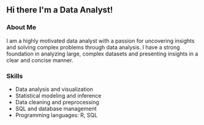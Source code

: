 ## Hi there I'm a Data Analyst!

### About Me

I am a highly motivated data analyst with a passion for uncovering insights and solving complex problems through data analysis. I have a strong foundation in analyzing large, complex datasets and presenting insights in a clear and concise manner.

### Skills

- Data analysis and visualization
- Statistical modeling and inference
- Data cleaning and preprocessing
- SQL and database management
- Programming languages: R, SQL
<!--
**Rayjolasun/Rayjolasun** is a ✨ _special_ ✨ repository because its `README.md` (this file) appears on your GitHub profile.

Here are some ideas to get you started:

- 🔭 I’m currently working on ...
- 🌱 I’m currently learning ...
- 👯 I’m looking to collaborate on ...
- 🤔 I’m looking for help with ...
- 💬 Ask me about ...
- 📫 How to reach me: ...
- 😄 Pronouns: ...
- ⚡ Fun fact: ...
-->
